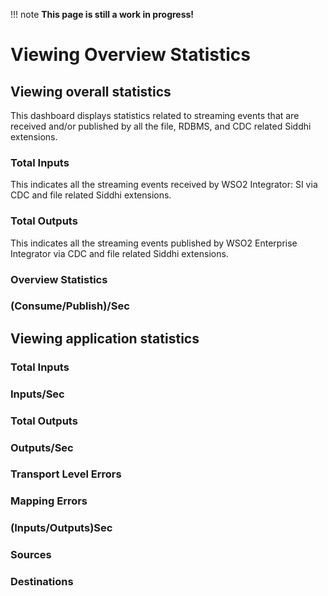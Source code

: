!!! note
    **This page is still a work in progress!**

# Viewing Overview Statistics

## Viewing overall statistics

 This dashboard displays statistics related to streaming events that are received and/or published by all the file, RDBMS, and CDC related Siddhi extensions.
 
### Total Inputs

This indicates all the streaming events received by WSO2 Integrator: SI via CDC and file related Siddhi extensions.

### Total Outputs

This indicates all the streaming events published by WSO2 Enterprise Integrator via CDC and file related Siddhi extensions.

### Overview Statistics

### (Consume/Publish)/Sec

## Viewing application statistics

### Total Inputs

### Inputs/Sec

### Total Outputs

### Outputs/Sec

### Transport Level Errors

### Mapping Errors

### (Inputs/Outputs)Sec

### Sources

### Destinations